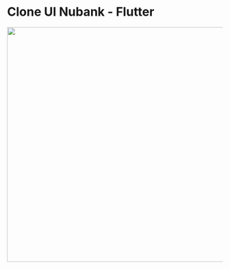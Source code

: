 # Clone UI Nubank - Flutter



<img src="https://i.ibb.co/w0hXKQG/Whats-App-Image-2023-05-31-at-15-18-25.jpg" width="550"/>
